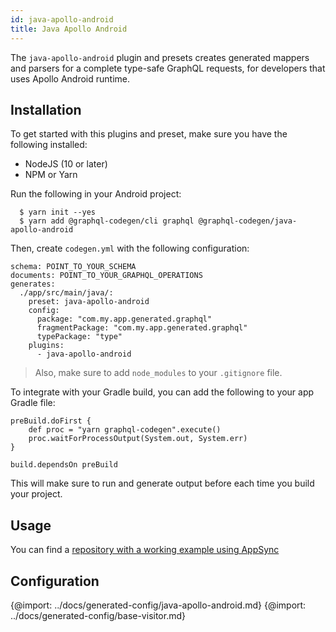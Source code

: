 ```yaml
---
id: java-apollo-android
title: Java Apollo Android
---
```


The `java-apollo-android` plugin and presets creates generated mappers and parsers for a complete type-safe GraphQL requests, for developers that uses Apollo Android runtime.

## Installation

To get started with this plugins and preset, make sure you have the following installed:

- NodeJS (10 or later)
- NPM or Yarn

Run the following in your Android project:

```
  $ yarn init --yes
  $ yarn add @graphql-codegen/cli graphql @graphql-codegen/java-apollo-android
```

Then, create `codegen.yml` with the following configuration:

```
schema: POINT_TO_YOUR_SCHEMA
documents: POINT_TO_YOUR_GRAPHQL_OPERATIONS
generates:
  ./app/src/main/java/:
    preset: java-apollo-android
    config:
      package: "com.my.app.generated.graphql"
      fragmentPackage: "com.my.app.generated.graphql"
      typePackage: "type"
    plugins:
      - java-apollo-android
```

> Also, make sure to add `node_modules` to your `.gitignore` file.

To integrate with your Gradle build, you can add the following to your app Gradle file:

```
preBuild.doFirst {
    def proc = "yarn graphql-codegen".execute()
    proc.waitForProcessOutput(System.out, System.err)
}

build.dependsOn preBuild
```

This will make sure to run and generate output before each time you build your project.

## Usage

You can find a [repository with a working example using AppSync](https://github.com/dotansimha/graphql-codegen-appsync-android-example)

## Configuration

{@import: ../docs/generated-config/java-apollo-android.md}
{@import: ../docs/generated-config/base-visitor.md}
